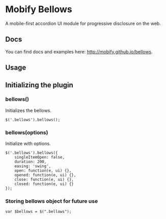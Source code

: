 # Mobify Bellows

A mobile-first accordion UI module for progressive disclosure on the web.

## Docs

You can find docs and examples here: http://mobify.github.io/bellows.

## Usage


## Initializing the plugin

### bellows()

Initializes the bellows.

    $('.bellows').bellows();

### bellows(options)

Initialize with options.

    $('.bellows').bellows({
        singleItemOpen: false,
        duration: 200,
        easing: 'swing',
        open: function(e, ui) {},
        opened: function(e, ui) {},
        close: function(e, ui) {},
        closed: function(e, ui) {}
    });

### Storing bellows object for future use

    var $bellows = $(".bellows");
    
### Getting the bellows instance

	var bellows = $('.bellows).data('bellows');
	bellows.open(1);
	
You can then call methods just like a regular object. The preferred way to invoke methods on the instance is via the plugin API, as shown below.

    
## Methods

### Open

Open the selected bellows item by element reference

    $bellows.bellows('open', $('.bellows__item'));

or by index

    $bellows.bellows('open', 1);


### Close
    
Close the selected bellows item by element reference

    $bellows.bellows('close', $('.bellows__item'));

or by index

    $bellows.bellows('close', 1);
    

## Options

### singleItemOpen

When set to 'true' will force only one item open at a time.

    $('.bellows').bellows({
        singleItemOpen: true
    });
    
### duration

Sets the duration for the animation.

    $('.bellows').bellows({
        duration: 600
    });
    
        
### easing

Sets the easing for the animation.

    $('.bellows').bellows({
        easing: 'ease-in-out'
    });


### open

Execute this function every time the selected bellows item is starting to open.

    $('.bellows').bellows({
        open: function(e, ui) { 
			// ui.item contains the item opening
		}
    });


### opened

Execute this function every time the selected bellows item has finished opening.

    $('.bellows').bellows({
        opened: function(e, ui) { 
			// ui.item contains the item that opened
		}
    });

### close

Execute this function every time an bellows item is starting to close.
    
    $('.bellows').bellows({
        close: function(e, ui) { 
			// ui.item contains the item closing
		}
    });
    
    
### closed

Execute this function every time an bellows item is finished closing.
    
    $('.bellows').bellows({
        closed: function(e, ui) { 
			// ui.item contains the item that closed
		}
    });


## Browser Compatibility


| Browser           | Version | Support                    |
|-------------------|---------|----------------------------|
| Mobile Safari     | 4.0.x   | Degraded. No transitions.  |
| Mobile Safari     | 5.0+    | Supported.                  |
| Android Browser   | 4.0+    | Supported.                  |
| Android Browser   | 2.3.x   | Degraded. No transitions.  |
| Chrome (Android)  | 1.0+    | Supported.                  |


## Building a distribution

### Requirements
* [node.js 0.10.x/npm](http://nodejs.org/download/)
* [Zepto](http://zeptojs.com/)
* [Velocity.js](http://julian.com/research/velocity/)

### Steps
1. `npm install -g grunt-cli`
2. `npm install`
3. `grunt`

The dist directory will be populated with minified versions of the css and 
javascript files and a .zip of the original source files (for distribution and
use with whatever build system you might use).

